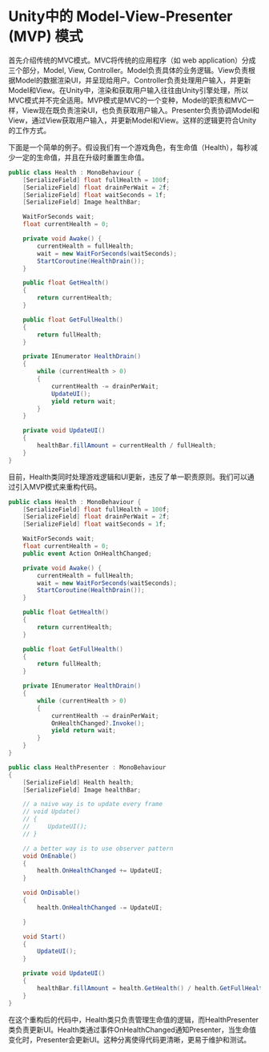 # Unity中的 Model-View-Presenter (MVP) 模式

首先介绍传统的MVC模式。MVC将传统的应用程序（如 web application）分成三个部分，Model, View, Controller。Model负责具体的业务逻辑。View负责根据Model的数据渲染UI，并呈现给用户。Controller负责处理用户输入，并更新Model和View。在Unity中，渲染和获取用户输入往往由Unity引擎处理，所以MVC模式并不完全适用。MVP模式是MVC的一个变种，Model的职责和MVC一样，View现在既负责渲染UI，也负责获取用户输入。Presenter负责协调Model和View，通过View获取用户输入，并更新Model和View。这样的逻辑更符合Unity的工作方式。

下面是一个简单的例子。假设我们有一个游戏角色，有生命值（Health），每秒减少一定的生命值，并且在升级时重置生命值。
```csharp
public class Health : MonoBehaviour {
    [SerializeField] float fullHealth = 100f;
    [SerializeField] float drainPerWait = 2f;
    [SerializeField] float waitSeconds = 1f;
    [SerializeField] Image healthBar;

    WaitForSeconds wait;
    float currentHealth = 0;

    private void Awake() {
        currentHealth = fullHealth;
        wait = new WaitForSeconds(waitSeconds);
        StartCoroutine(HealthDrain());
    }

    public float GetHealth()
    {
        return currentHealth;
    }

    public float GetFullHealth()
    {
        return fullHealth;
    }

    private IEnumerator HealthDrain()
    {
        while (currentHealth > 0)
        {
            currentHealth -= drainPerWait;
            UpdateUI();
            yield return wait;
        }
    }

    private void UpdateUI()
    {
        healthBar.fillAmount = currentHealth / fullHealth;
    }
}
```

目前，Health类同时处理游戏逻辑和UI更新，违反了单一职责原则。我们可以通过引入MVP模式来重构代码。

```csharp
public class Health : MonoBehaviour {
    [SerializeField] float fullHealth = 100f;
    [SerializeField] float drainPerWait = 2f;
    [SerializeField] float waitSeconds = 1f;

    WaitForSeconds wait;
    float currentHealth = 0;
    public event Action OnHealthChanged;

    private void Awake() {
        currentHealth = fullHealth;
        wait = new WaitForSeconds(waitSeconds);
        StartCoroutine(HealthDrain());
    }

    public float GetHealth()
    {
        return currentHealth;
    }

    public float GetFullHealth()
    {
        return fullHealth;
    }

    private IEnumerator HealthDrain()
    {
        while (currentHealth > 0)
        {
            currentHealth -= drainPerWait;
            OnHealthChanged?.Invoke();
            yield return wait;
        }
    }
}

public class HealthPresenter : MonoBehaviour
{
    [SerializeField] Health health;
    [SerializeField] Image healthBar;

    // a naive way is to update every frame
    // void Update()
    // {
    //     UpdateUI();
    // }

    // a better way is to use observer pattern
    void OnEnable()
    {
        health.OnHealthChanged += UpdateUI;
    }

    void OnDisable()
    {
        health.OnHealthChanged -= UpdateUI;

    }

    void Start()
    {
        UpdateUI();
    }

    private void UpdateUI()
    {
        healthBar.fillAmount = health.GetHealth() / health.GetFullHealth();
    }
}
```
在这个重构后的代码中，Health类只负责管理生命值的逻辑，而HealthPresenter类负责更新UI。Health类通过事件OnHealthChanged通知Presenter，当生命值变化时，Presenter会更新UI。这种分离使得代码更清晰，更易于维护和测试。